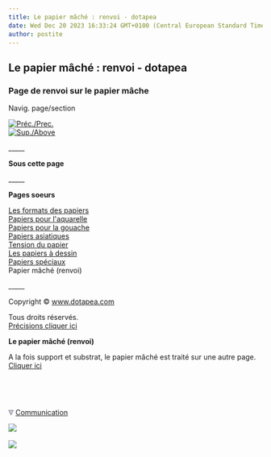 ```yaml
---
title: Le papier mâché : renvoi - dotapea
date: Wed Dec 20 2023 16:33:24 GMT+0100 (Central European Standard Time)
author: postite
---
```


## Le papier mâché : renvoi - dotapea
### Page de renvoi sur le papier mâche
 Navig. page/section

[![Préc./Prec.](_derived/back_cmp_themenoir010_back.gif)](papiersspeciaux.html)  
[![Sup./Above](_derived/up_cmp_themenoir010_up.gif)](papier.html)

\_\_\_\_\_

**Sous cette page**

\_\_\_\_\_

**Pages soeurs**

[Les formats des papiers](formatsdepapiers.html)  
[Papiers pour l'aquarelle](papierspourlaquarelle.html)  
[Papiers pour la gouache](papiersgouache.html)  
[Papiers asiatiques](papiersasiatiques.html)  
[Tension du papier](tensiondupapier.html)  
[Les papiers à dessin](papiersadessin.html)  
[Papiers spéciaux](papiersspeciaux.html)  
Papier mâché (renvoi)

\_\_\_\_\_

Copyright © www.dotapea.com

Tous droits réservés.  
[Précisions cliquer ici](droitscopie.html)

**Le papier mâché (renvoi)**  

A la fois support et substrat, le papier mâché est traité sur une autre page. [Cliquer ici](papiermache.html)



 

 ![](images/transparent122x1.gif)

![](images/flechebas.gif) [Communication](http://www.artrealite.com/annonceurs.htm) 

[![](https://cbonvin.fr/sites/regie.artrealite.com/visuels/campagne1.png)](index-2.html#20131014)

![](https://cbonvin.fr/sites/regie.artrealite.com/visuels/campagne2.png)